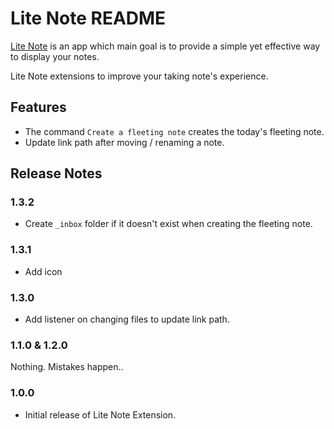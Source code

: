 # Lite Note README

[Lite Note](https://litenote.space) is an app which main goal is to provide a simple yet effective way to display your notes.

Lite Note extensions to improve your taking note's experience.

## Features

- The command `Create a fleeting note` creates the today's fleeting note.
- Update link path after moving / renaming a note.

## Release Notes

### 1.3.2

- Create `_inbox` folder if it doesn't exist when creating the fleeting note.

### 1.3.1

- Add icon

### 1.3.0

- Add listener on changing files to update link path.

### 1.1.0 & 1.2.0

Nothing. Mistakes happen..

### 1.0.0

- Initial release of Lite Note Extension.
